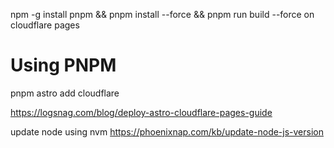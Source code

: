 npm -g install pnpm && pnpm install --force && pnpm run build --force
on cloudflare pages

# Using PNPM
pnpm astro add cloudflare

https://logsnag.com/blog/deploy-astro-cloudflare-pages-guide

update node using nvm
https://phoenixnap.com/kb/update-node-js-version

